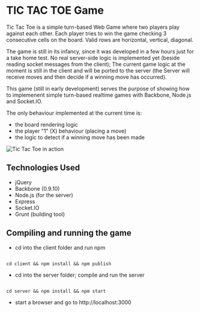 # TIC TAC TOE Game

Tic Tac Toe is a simple turn-based Web Game where two players play against each other.
Each player tries to win the game checking 3 consecutive cells on the board. Valid rows are horizontal, vertical, diagonal.

The game is still in its infancy, since it was developed in a few hours just for a take home test.
No real server-side logic is implemented yet (beside reading socket messages from the client); The current game logic at the moment is still in the client and will be ported to the server (the Server will receive moves and then decide if a winning move has occurred).

This game (still in early development) serves the purpose of showing how to implemenent simple turn-based realtime games with Backbone, Node.js and Socket.IO.

The only behaviour implemented at the current time is:
- the board rendering logic
- the player "1" (X) behaviour (placing a move)
- the logic to detect if a winning move has been made

![Tic Tac Toe in action](https://raw.github.com/dmolin/tictactoe/master/README/tictactoe.png)

## Technologies Used ##

- jQuery
- Backbone (0.9.10)
- Node.js (for the server)
- Express
- Socket.IO
- Grunt (building tool)


## Compiling and running the game ##

- cd into the client folder and run npm
<code>
cd client && npm install && npm publish
</code>

- cd into the server folder; compile and run the server
<code>
cd server && npm install && npm start
</code>

- start a browser and go to http://localhost:3000

